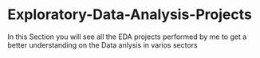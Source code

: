 # Exploratory-Data-Analysis-Projects
In this Section you will see all the EDA projects performed by me to get a better understanding on the Data anlysis in varios sectors
